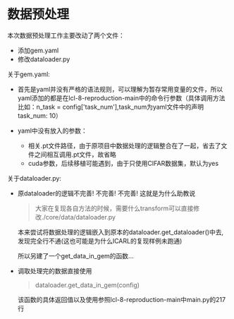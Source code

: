 # 数据预处理

本次数据预处理工作主要改动了两个文件：

- 添加gem.yaml
- 修改dataloader.py



关于gem.yaml:

- 首先是yaml并没有严格的语法规则，可以理解为暂存常用变量的文件，所以yaml添加的都是在lcl-8-reproduction-main中的命令行参数（具体调用方法比如：n_task = config['task_num'],task_num为yaml文件中的声明task_num: 10）

- yaml中没有放入的参数：

  - 相关.pt文件路径，由于原项目中数据处理的逻辑整合在了一起，省去了文件之间相互调用.pt文件，故省略
  - cuda参数，后续移植可能遇到，由于只使用CIFAR数据集，默认为yes



关于dataloader.py:
- 原dataloader的逻辑不完善! 不完善! 不完善! 这就是为什么助教说

  >大家在复现各自方法的时候，需要什么transform可以直接修改./core/data/dataloader.py

  本来尝试将数据处理的逻辑嵌入到原本的dataloader.get_dataloader()中去,发现完全行不通(这也可能是为什么ICARL的复现样例未跑通)

  所以另建了一个get_data_in_gem的函数...

- 调取处理完的数据直接使用
  
  >dataloader.get_data_in_gem(config)

  该函数的具体返回值以及使用参照lcl-8-reproduction-main中main.py的217行